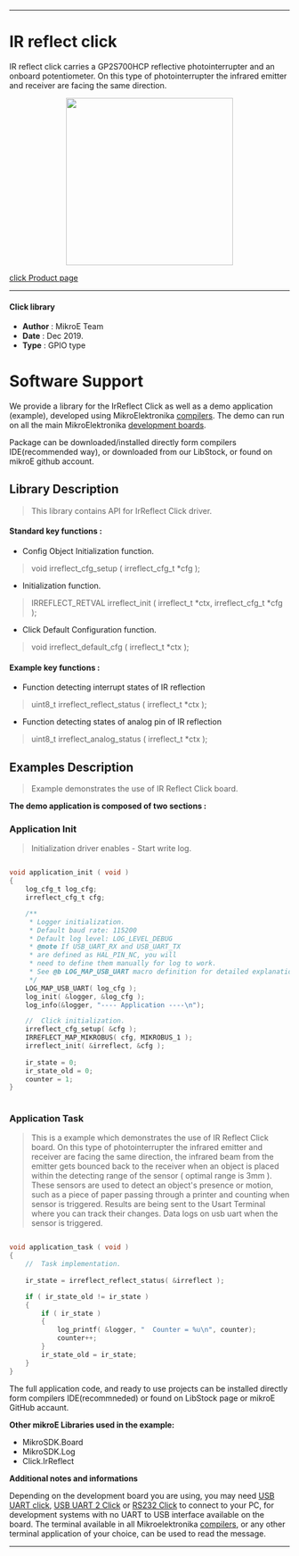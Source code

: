 

---
# IR reflect click

IR reflect click carries a GP2S700HCP reflective photointerrupter and an onboard potentiometer. On this type of photointerrupter the infrared emitter and receiver are facing the same direction.

<p align="center">
  <img src="https://download.mikroe.com/images/click_for_ide/irreflect_click.png" height=300px>
</p>

[click Product page](https://www.mikroe.com/ir-reflect-click)

---


#### Click library 

- **Author**        : MikroE Team
- **Date**          : Dec 2019.
- **Type**          : GPIO type


# Software Support

We provide a library for the IrReflect Click 
as well as a demo application (example), developed using MikroElektronika 
[compilers](https://shop.mikroe.com/compilers). 
The demo can run on all the main MikroElektronika [development boards](https://shop.mikroe.com/development-boards).

Package can be downloaded/installed directly form compilers IDE(recommended way), or downloaded from our LibStock, or found on mikroE github account. 

## Library Description

> This library contains API for IrReflect Click driver.

#### Standard key functions :

- Config Object Initialization function.
> void irreflect_cfg_setup ( irreflect_cfg_t *cfg ); 
 
- Initialization function.
> IRREFLECT_RETVAL irreflect_init ( irreflect_t *ctx, irreflect_cfg_t *cfg );

- Click Default Configuration function.
> void irreflect_default_cfg ( irreflect_t *ctx );


#### Example key functions :

- Function detecting interrupt states of IR reflection
> uint8_t irreflect_reflect_status ( irreflect_t *ctx );
 
- Function detecting states of analog pin of IR reflection
> uint8_t irreflect_analog_status ( irreflect_t *ctx );


## Examples Description

> Example demonstrates the use of IR Reflect Click board.

**The demo application is composed of two sections :**

### Application Init 

> Initialization driver enables - Start write log.

```c

void application_init ( void )
{
    log_cfg_t log_cfg;
    irreflect_cfg_t cfg;

    /** 
     * Logger initialization.
     * Default baud rate: 115200
     * Default log level: LOG_LEVEL_DEBUG
     * @note If USB_UART_RX and USB_UART_TX 
     * are defined as HAL_PIN_NC, you will 
     * need to define them manually for log to work. 
     * See @b LOG_MAP_USB_UART macro definition for detailed explanation.
     */
    LOG_MAP_USB_UART( log_cfg );
    log_init( &logger, &log_cfg );
    log_info(&logger, "---- Application ----\n");

    //  Click initialization.
    irreflect_cfg_setup( &cfg );
    IRREFLECT_MAP_MIKROBUS( cfg, MIKROBUS_1 );
    irreflect_init( &irreflect, &cfg );
    
    ir_state = 0;
    ir_state_old = 0;
    counter = 1;
}
  
```

### Application Task

> This is a example which demonstrates the use of IR Reflect Click board.
> On this type of photointerrupter the infrared emitter and receiver are facing the same direction,
> the infrared beam from the emitter gets bounced back to the receiver when an object 
> is placed within the detecting range of the sensor ( optimal range is 3mm ).
> These sensors are used to detect an object's presence or motion, such as a piece of paper passing through a printer
> and counting when sensor is triggered.
> Results are being sent to the Usart Terminal where you can track their changes.
> Data logs on usb uart when the sensor is triggered.

```c

void application_task ( void )
{
    //  Task implementation.
    
    ir_state = irreflect_reflect_status( &irreflect );

    if ( ir_state_old != ir_state )
    {
        if ( ir_state )
        {
            log_printf( &logger, "  Counter = %u\n", counter);
            counter++;
        }
        ir_state_old = ir_state;
    }
}

```

The full application code, and ready to use projects can be  installed directly form compilers IDE(recommneded) or found on LibStock page or mikroE GitHub accaunt.

**Other mikroE Libraries used in the example:** 

- MikroSDK.Board
- MikroSDK.Log
- Click.IrReflect

**Additional notes and informations**

Depending on the development board you are using, you may need 
[USB UART click](https://shop.mikroe.com/usb-uart-click), 
[USB UART 2 Click](https://shop.mikroe.com/usb-uart-2-click) or 
[RS232 Click](https://shop.mikroe.com/rs232-click) to connect to your PC, for 
development systems with no UART to USB interface available on the board. The 
terminal available in all Mikroelektronika 
[compilers](https://shop.mikroe.com/compilers), or any other terminal application 
of your choice, can be used to read the message.



---
